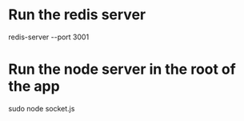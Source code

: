 # Run the redis server
redis-server --port 3001

# Run the node server in the root of the app
sudo node socket.js
